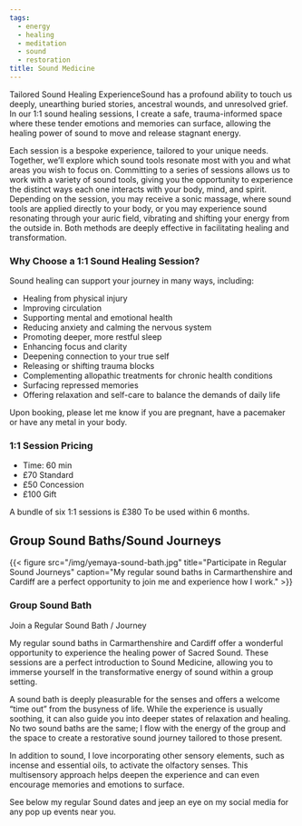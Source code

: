 ```yaml
---
tags:
  - energy
  - healing
  - meditation
  - sound
  - restoration
title: Sound Medicine
---
```


Tailored Sound Healing ExperienceSound has a profound ability to touch us deeply, unearthing buried stories, ancestral wounds, and unresolved grief. In our 1:1 sound healing sessions, I create a safe, trauma-informed space where these tender emotions and memories can surface, allowing the healing power of sound to move and release stagnant energy.

Each session is a bespoke experience, tailored to your unique needs. Together, we’ll explore which sound tools resonate most with you and what areas you wish to focus on. Committing to a series of sessions allows us to work with a variety of sound tools, giving you the opportunity to experience the distinct ways each one interacts with your body, mind, and spirit. Depending on the session, you may receive a sonic massage, where sound tools are applied directly to your body, or you may experience sound resonating through your auric field, vibrating and shifting your energy from the outside in. Both methods are deeply effective in facilitating healing and transformation.

### Why Choose a 1:1 Sound Healing Session?

Sound healing can support your journey in many ways, including:

* Healing from physical injury
* Improving circulation
* Supporting mental and emotional health
* Reducing anxiety and calming the nervous system
* Promoting deeper, more restful sleep
* Enhancing focus and clarity
* Deepening connection to your true self
* Releasing or shifting trauma blocks
* Complementing allopathic treatments for chronic health conditions
* Surfacing repressed memories
* Offering relaxation and self-care to balance the demands of daily life

Upon booking, please let me know if you are pregnant, have a pacemaker or have any metal in your body.

### 1:1 Session Pricing

* Time: 60 min
* £70 Standard
* £50 Concession
* £100 Gift

A bundle of six 1:1 sessions is £380
To be used within 6 months.

## Group Sound Baths/Sound Journeys

{{< figure src="/img/yemaya-sound-bath.jpg" title="Participate in Regular Sound Journeys" caption="My regular sound baths in Carmarthenshire and Cardiff are a perfect opportunity to join me and experience how I work." >}}

### Group Sound Bath

Join a Regular Sound  Bath / Journey

My regular sound baths in Carmarthenshire and Cardiff offer a wonderful opportunity to experience the healing power of Sacred Sound. These sessions are a perfect introduction to Sound Medicine, allowing you to immerse yourself in the transformative energy of sound within a group setting.

A sound bath is deeply pleasurable for the senses and offers a welcome “time out” from the busyness of life. While the experience is usually soothing, it can also guide you into deeper states of relaxation and healing. No two sound baths are the same; I flow with the energy of the group and the space to create a restorative sound journey tailored to those present.

In addition to sound, I love incorporating other sensory elements, such as incense and essential oils, to activate the olfactory senses. This multisensory approach helps deepen the experience and can even encourage memories and emotions to surface.

See below my regular Sound dates and jeep an eye on my social media for any pop up events near you.
